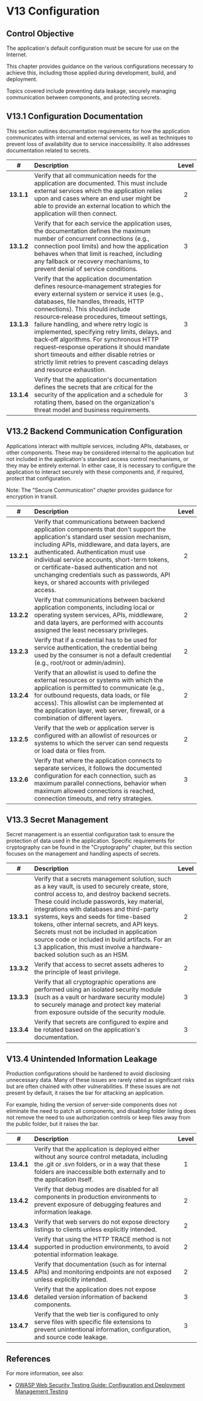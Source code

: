 # V13 Configuration

## Control Objective

The application's default configuration must be secure for use on the Internet.

This chapter provides guidance on the various configurations necessary to achieve this, including those applied during development, build, and deployment.

Topics covered include preventing data leakage, securely managing communication between components, and protecting secrets.

## V13.1 Configuration Documentation

This section outlines documentation requirements for how the application communicates with internal and external services, as well as techniques to prevent loss of availability due to service inaccessibility. It also addresses documentation related to secrets.

|     #      | Description                                                                                                                                                                                                                                                                                                                                                                                                                                                                                                                                                                | Level |
| :--------: | :------------------------------------------------------------------------------------------------------------------------------------------------------------------------------------------------------------------------------------------------------------------------------------------------------------------------------------------------------------------------------------------------------------------------------------------------------------------------------------------------------------------------------------------------------------------------- | :---: |
| **13.1.1** | Verify that all communication needs for the application are documented. This must include external services which the application relies upon and cases where an end user might be able to provide an external location to which the application will then connect.                                                                                                                                                                                                                                                                                                        |   2   |
| **13.1.2** | Verify that for each service the application uses, the documentation defines the maximum number of concurrent connections (e.g., connection pool limits) and how the application behaves when that limit is reached, including any fallback or recovery mechanisms, to prevent denial of service conditions.                                                                                                                                                                                                                                                               |   3   |
| **13.1.3** | Verify that the application documentation defines resource‑management strategies for every external system or service it uses (e.g., databases, file handles, threads, HTTP connections). This should include resource‑release procedures, timeout settings, failure handling, and where retry logic is implemented, specifying retry limits, delays, and back‑off algorithms. For synchronous HTTP request–response operations it should mandate short timeouts and either disable retries or strictly limit retries to prevent cascading delays and resource exhaustion. |   3   |
| **13.1.4** | Verify that the application's documentation defines the secrets that are critical for the security of the application and a schedule for rotating them, based on the organization's threat model and business requirements.                                                                                                                                                                                                                                                                                                                                                |   3   |

## V13.2 Backend Communication Configuration

Applications interact with multiple services, including APIs, databases, or other components. These may be considered internal to the application but not included in the application's standard access control mechanisms, or they may be entirely external. In either case, it is necessary to configure the application to interact securely with these components and, if required, protect that configuration.

Note: The "Secure Communication" chapter provides guidance for encryption in transit.

|     #      | Description                                                                                                                                                                                                                                                                                                                                                                                                                | Level |
| :--------: | :------------------------------------------------------------------------------------------------------------------------------------------------------------------------------------------------------------------------------------------------------------------------------------------------------------------------------------------------------------------------------------------------------------------------- | :---: |
| **13.2.1** | Verify that communications between backend application components that don't support the application's standard user session mechanism, including APIs, middleware, and data layers, are authenticated. Authentication must use individual service accounts, short-term tokens, or certificate-based authentication and not unchanging credentials such as passwords, API keys, or shared accounts with privileged access. |   2   |
| **13.2.2** | Verify that communications between backend application components, including local or operating system services, APIs, middleware, and data layers, are performed with accounts assigned the least necessary privileges.                                                                                                                                                                                                   |   2   |
| **13.2.3** | Verify that if a credential has to be used for service authentication, the credential being used by the consumer is not a default credential (e.g., root/root or admin/admin).                                                                                                                                                                                                                                             |   2   |
| **13.2.4** | Verify that an allowlist is used to define the external resources or systems with which the application is permitted to communicate (e.g., for outbound requests, data loads, or file access). This allowlist can be implemented at the application layer, web server, firewall, or a combination of different layers.                                                                                                     |   2   |
| **13.2.5** | Verify that the web or application server is configured with an allowlist of resources or systems to which the server can send requests or load data or files from.                                                                                                                                                                                                                                                        |   2   |
| **13.2.6** | Verify that where the application connects to separate services, it follows the documented configuration for each connection, such as maximum parallel connections, behavior when maximum allowed connections is reached, connection timeouts, and retry strategies.                                                                                                                                                       |   3   |

## V13.3 Secret Management

Secret management is an essential configuration task to ensure the protection of data used in the application. Specific requirements for cryptography can be found in the "Cryptography" chapter, but this section focuses on the management and handling aspects of secrets.

|     #      | Description                                                                                                                                                                                                                                                                                                                                                                                                                                                                                                  | Level |
| :--------: | :----------------------------------------------------------------------------------------------------------------------------------------------------------------------------------------------------------------------------------------------------------------------------------------------------------------------------------------------------------------------------------------------------------------------------------------------------------------------------------------------------------- | :---: |
| **13.3.1** | Verify that a secrets management solution, such as a key vault, is used to securely create, store, control access to, and destroy backend secrets. These could include passwords, key material, integrations with databases and third-party systems, keys and seeds for time-based tokens, other internal secrets, and API keys. Secrets must not be included in application source code or included in build artifacts. For an L3 application, this must involve a hardware-backed solution such as an HSM. |   2   |
| **13.3.2** | Verify that access to secret assets adheres to the principle of least privilege.                                                                                                                                                                                                                                                                                                                                                                                                                             |   2   |
| **13.3.3** | Verify that all cryptographic operations are performed using an isolated security module (such as a vault or hardware security module) to securely manage and protect key material from exposure outside of the security module.                                                                                                                                                                                                                                                                             |   3   |
| **13.3.4** | Verify that secrets are configured to expire and be rotated based on the application's documentation.                                                                                                                                                                                                                                                                                                                                                                                                        |   3   |

## V13.4 Unintended Information Leakage

Production configurations should be hardened to avoid disclosing unnecessary data. Many of these issues are rarely rated as significant risks but are often chained with other vulnerabilities. If these issues are not present by default, it raises the bar for attacking an application.

For example, hiding the version of server-side components does not eliminate the need to patch all components, and disabling folder listing does not remove the need to use authorization controls or keep files away from the public folder, but it raises the bar.

|     #      | Description                                                                                                                                                                                                            | Level |
| :--------: | :--------------------------------------------------------------------------------------------------------------------------------------------------------------------------------------------------------------------- | :---: |
| **13.4.1** | Verify that the application is deployed either without any source control metadata, including the .git or .svn folders, or in a way that these folders are inaccessible both externally and to the application itself. |   1   |
| **13.4.2** | Verify that debug modes are disabled for all components in production environments to prevent exposure of debugging features and information leakage.                                                                  |   2   |
| **13.4.3** | Verify that web servers do not expose directory listings to clients unless explicitly intended.                                                                                                                        |   2   |
| **13.4.4** | Verify that using the HTTP TRACE method is not supported in production environments, to avoid potential information leakage.                                                                                           |   2   |
| **13.4.5** | Verify that documentation (such as for internal APIs) and monitoring endpoints are not exposed unless explicitly intended.                                                                                             |   2   |
| **13.4.6** | Verify that the application does not expose detailed version information of backend components.                                                                                                                        |   3   |
| **13.4.7** | Verify that the web tier is configured to only serve files with specific file extensions to prevent unintentional information, configuration, and source code leakage.                                                 |   3   |

## References

For more information, see also:

- [OWASP Web Security Testing Guide: Configuration and Deployment Management Testing](https://owasp.org/www-project-web-security-testing-guide/stable/4-Web_Application_Security_Testing/02-Configuration_and_Deployment_Management_Testing)
